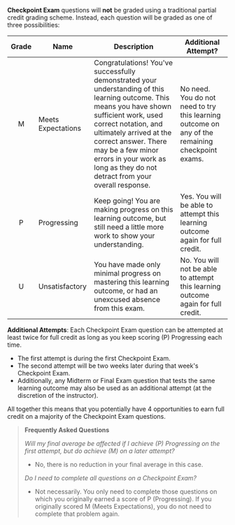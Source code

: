 **Checkpoint Exam** questions will **not** be graded using a traditional partial credit grading scheme.  Instead, each question will be graded as one of three possibilities:


|Grade  | Name | Description | Additional Attempt? |
|:------------:|------|------|---------------------|
| M     | Meets Expectations    | Congratulations! You've successfully demonstrated your understanding of this learning outcome. This means you have shown sufficient work, used correct notation, and ultimately arrived at the correct answer. There may be a few minor errors in your work as long as they do not detract from your overall response. | No need. You do not need to try this learning outcome on any of the remaining checkpoint exams. |
| P     | Progressing    | Keep going! You are making progress on this learning outcome, but still need a little more work to show your understanding. | Yes. You will be able to attempt this learning outcome again for full credit. |
| U     | Unsatisfactory    | You have made only minimal progress on mastering this learning outcome, or had an unexcused absence from this exam. | No. You will not be able to attempt this learning outcome again for full credit. |

**Additional Attempts**: Each Checkpoint Exam question can be attempted at least twice for full credit as long as you keep scoring (P) Progressing each time.
- The first attempt is during the first Checkpoint Exam.
- The second attempt will be two weeks later during that week's Checkpoint Exam.
- Additionally, any Midterm or Final Exam question that tests the same learning outcome may also be used as an additional attempt (at the discretion of the instructor). 

All together this means that you potentially have 4 opportunities to earn full credit on a majority of the Checkpoint Exam questions.


> **Frequently Asked Questions**
> 
> _Will my final average be affected if I achieve (P) Progressing on the first attempt, but do achieve (M) on a later attempt?_ 
> - No, there is no reduction in your final average in this case.
> 
> _Do I need to complete all questions on a Checkpoint Exam?_
> - Not necessarily. You only need to complete those questions on which you originally earned a score of P (Progressing). If you originally scored M (Meets Expectations), you do not need to complete that problem again.

